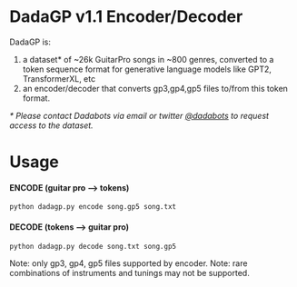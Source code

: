 # DadaGP v1.1 Encoder/Decoder
DadaGP is:

1. a dataset* of ~26k GuitarPro songs in ~800 genres, converted to a token sequence format for generative language models like GPT2, TransformerXL, etc
2. an encoder/decoder that converts gp3,gp4,gp5 files to/from this token format.

*\* Please contact Dadabots via email or twitter [@dadabots](http://twitter.com/dadabots) to request access to the dataset.*

# Usage

#### ENCODE (guitar pro --> tokens)
`python dadagp.py encode song.gp5 song.txt`

#### DECODE (tokens --> guitar pro)
`python dadagp.py decode song.txt song.gp5`

Note: only gp3, gp4, gp5 files supported by encoder.
Note: rare combinations of instruments and tunings may not be supported.

